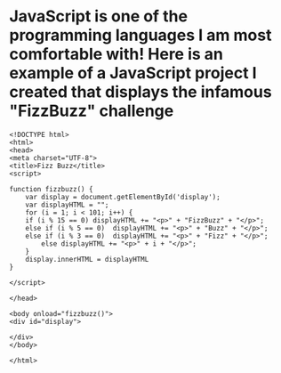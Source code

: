 # JavaScript is one of the programming languages I am most comfortable with! Here is an example of a JavaScript project I created that displays the infamous "FizzBuzz" challenge 

```
<!DOCTYPE html>
<html>
<head>
<meta charset="UTF-8">
<title>Fizz Buzz</title>
<script>

function fizzbuzz() {
	var display = document.getElementById('display');
	var displayHTML = "";
	for (i = 1; i < 101; i++) {
	if (i % 15 == 0) displayHTML += "<p>" + "FizzBuzz" + "</p>";
	else if (i % 5 == 0)  displayHTML += "<p>" + "Buzz" + "</p>";
	else if (i % 3 == 0)  displayHTML += "<p>" + "Fizz" + "</p>";
		else displayHTML += "<p>" + i + "</p>";
	}
	display.innerHTML = displayHTML
}

</script>

</head>

<body onload="fizzbuzz()">
<div id="display">

</div>
</body>

</html>
```
